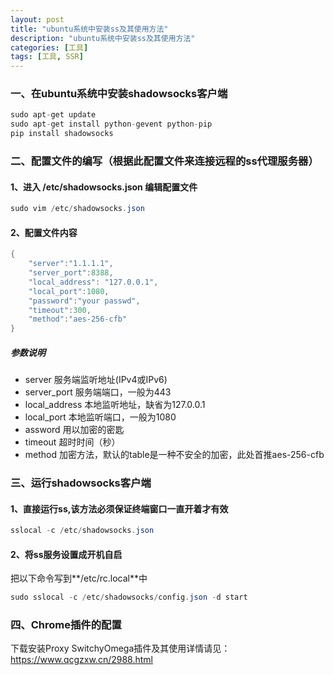 ```yaml
---
layout: post
title: "ubuntu系统中安装ss及其使用方法"
description: "ubuntu系统中安装ss及其使用方法"
categories: [工具]
tags: [工具, SSR]
---
```


### 一、在ubuntu系统中安装shadowsocks客户端

```Java
sudo apt-get update 
sudo apt-get install python-gevent python-pip
pip install shadowsocks
```

### 二、配置文件的编写（根据此配置文件来连接远程的ss代理服务器）

#### 1、进入 /etc/shadowsocks.json 编辑配置文件

```Java
sudo vim /etc/shadowsocks.json
```
#### 2、配置文件内容

```Java
{
    "server":"1.1.1.1",
    "server_port":8388,
    "local_address": "127.0.0.1",
    "local_port":1080,
    "password":"your passwd",
    "timeout":300,
    "method":"aes-256-cfb"
}
```
##### 参数说明

- server 服务端监听地址(IPv4或IPv6)
- server_port 服务端端口，一般为443
- local_address 本地监听地址，缺省为127.0.0.1
- local_port 本地监听端口，一般为1080
- assword 用以加密的密匙
- timeout 超时时间（秒）
- method 加密方法，默认的table是一种不安全的加密，此处首推aes-256-cfb

### 三、运行shadowsocks客户端

#### 1、直接运行ss,该方法必须保证终端窗口一直开着才有效
```Java
sslocal -c /etc/shadowsocks.json
```

#### 2、将ss服务设置成开机自启
把以下命令写到**/etc/rc.local**中

```Java
sudo sslocal -c /etc/shadowsocks/config.json -d start
```

### 四、Chrome插件的配置
  下载安装Proxy SwitchyOmega插件及其使用详情请见：https://www.qcgzxw.cn/2988.html
  



